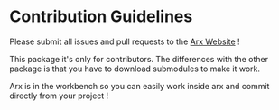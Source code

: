# Contribution Guidelines

Please submit all issues and pull requests to the [Arx Website](http://www.arx.xxx/contrib) !

This package it's only for contributors. The differences with the other package is that you have to download submodules to make it work.

Arx is in the workbench so you can easily work inside arx and commit directly from your project !